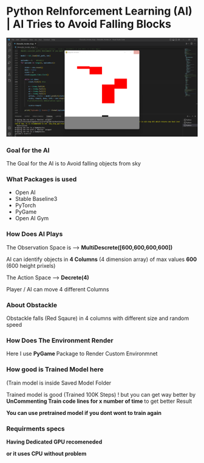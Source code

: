 # Python ReInforcement Learning (AI) | AI Tries to Avoid Falling Blocks 

![](github.png)
 <h3> Goal for the AI </h3>
 
The Goal for the AI is to Avoid falling objects from sky

<h3> What Packages is used </h3>


<ul>
  <li> Open AI</li>
  <li> Stable Baseline3</li>
  <li> PyTorch </li>
  <li> PyGame</li>
  <li> Open AI Gym</li>
</ul>  

<h3> How Does AI Plays </h3>

The Observation Space is --> <b> MultiDescrete([600,600,600,600]) </b>
<p>AI can identify objects in <b>4 Columns</b> (4 dimension array) of max values <b>600</b> (600 height prixels)</p>

The Action Space --> <b> Decrete(4) </b>
<p> Player / AI can move 4 different Columns </p>

<h3> About Obstackle </h3>

<p> Obstackle falls (Red Sqaure) in 4 columns with different size and random speed </p>

<h3> How Does The Environment Render </h3>

Here I use <b> PyGame </b> Package to Render Custom Environmnet 

<h3> How good is Trained Model here</h3>
<p> (Train model is inside Saved Model Folder </p>
<p> Trained model is good (Trained 100K Steps) ! but you can get way better by <b> UnCommenting Train code lines for x number of time  </b>  to get better Result </p>
<p> <b> You can use pretrained model if you dont wont to train again <b> </p>


<h3> Requirments specs</h3>
<p> Having Dedicated GPU recomeneded </p>
<p> or it uses CPU without problem </p>
